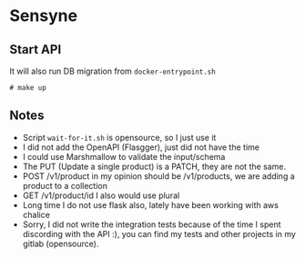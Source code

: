 # Sensyne

## Start API

It will also run DB migration from `docker-entrypoint.sh`

```
# make up
```

## Notes

- Script `wait-for-it.sh` is opensource, so I just use it
- I did not add the OpenAPI (Flasgger), just did not have the time
- I could use Marshmallow to validate the input/schema
- The PUT (Update a single product) is a PATCH, they are not the same.
- POST /v1/product in my opinion should be /v1/products, we are adding a product to a collection
- GET /v1/product/id I also would use plural
- Long time I do not use flask also, lately have been working with aws chalice
- Sorry, I did not write the integration tests because of the time I spent discording with the API :),
you can find my tests and other projects in my gitlab (opensource). 
